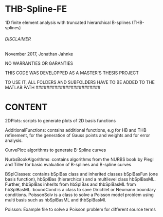 # THB-Spline-FE
1D finite element analysis with truncated hierarchical B-splines (THB-splines)

###### DISCLAIMER ######
November 2017, Jonathan Jahnke

NO WARRANTIES OR GARANTIES

THIS CODE WAS DEVELOPPED AS A MASTER'S THESIS PROJECT

TO USE IT, ALL FOLDERS AND SUBFOLDERS HAVE TO BE ADDED TO THE MATLAB PATH
########################

# CONTENT
2DPlots:
scripts to generate plots of 2D basis functions

AdditionalFunctions:
contains additional functions, e.g for HB and THB refinement, for the generation of Gauss points and weights and for error analysis.

CurvePlot:
algorithms to generate B-Spline curves

NurbsBookAlgorithms:
contains algorithms from the NURBS book by Piegl and Tiller for basic evaluation of B-splines and B-spline curves
 
BSplClasses:
contains bSplBas class and inherited classes bSplBasFun (one basis function), hbSplBas (hierarchical) and a multilevel class hbSplBasML. 
Further, thbSplBas inherits from hbSplBas and thbSplBasML from hbSplBasML.
boundCond is a class to save Dirichlet or Neumann boundary conditions.
PoissonSolv is a class to solve a Poisson model problem using multi basis such as hbSplBasML and thbSplBasMl.

Poisson:
Example file to solve a Poisson problem for different source terms

